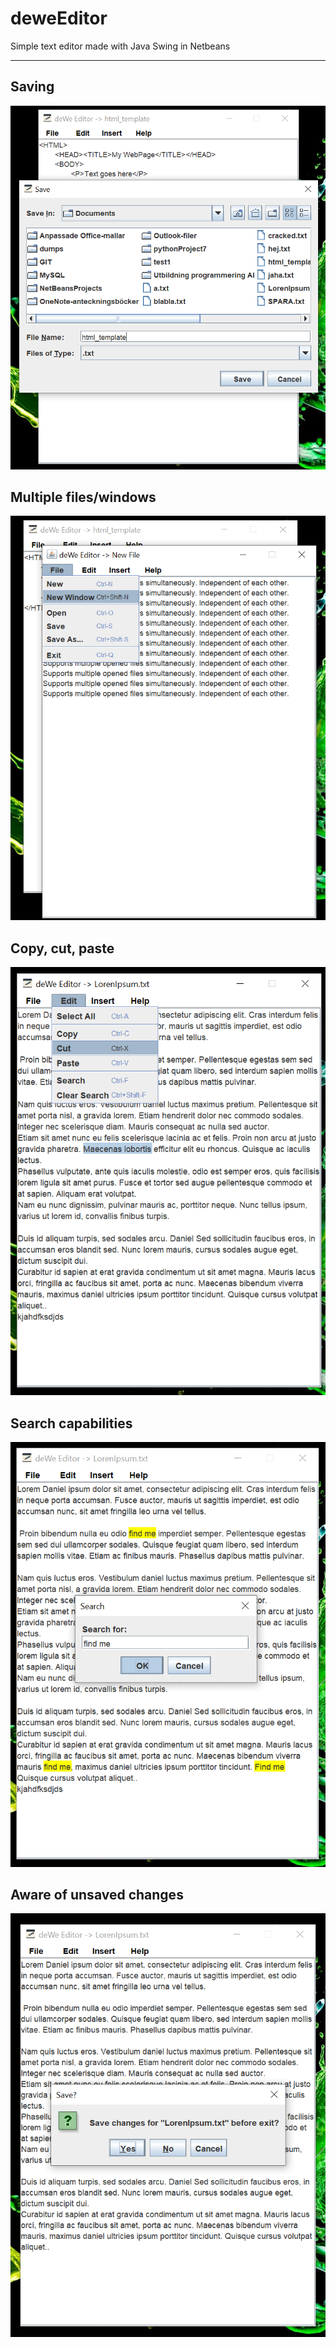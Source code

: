 
# deweEditor

Simple text editor made with Java Swing in Netbeans

----


Saving
---
![Save](src/texteditor/resources/screenshots/save.png)

Multiple files/windows
---
![NewWindow](src/texteditor/resources/screenshots/new_window.png)

Copy, cut, paste
---
![CopyCutPaste](src/texteditor/resources/screenshots/copy_cut_paste.png)

Search capabilities
---
![Search](src/texteditor/resources/screenshots/search.png)

Aware of unsaved changes
---
![Search](src/texteditor/resources/screenshots/unsaved.png)
